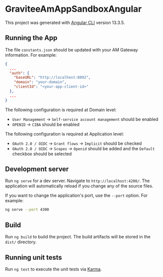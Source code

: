 # GraviteeAmAppSandboxAngular

This project was generated with [Angular CLI](https://github.com/angular/angular-cli) version 13.3.5.

## Running the App

The file `constants.json` should be updated with your AM Gateway information. For example:

```json
{
  ...
  "auth": {
    "baseURL": "http://localhost:8092",
    "domain": "your-domain",
    "clientId": "<your-app-client-id>"
  },
  ...
}
```

The following configuration is required at Domain level:
 - `User Management` -> `Self-service account management` should be enabled
 - `OPENID` -> `CIBA` should be enabled


The following configuration is required at Application level:
 - `OAuth 2.0 / OIDC` -> `Grant flows` -> `Implicit` should be checked
 - `OAuth 2.0 / OIDC` -> `Scopes` -> `Openid` should be added and the `Default` checkbox should be selected


## Development server

Run `ng serve` for a dev server. Navigate to `http://localhost:4200/`. The application will automatically reload if you change any of the source files.

If you want to change the application's port, use the `--port` option. For example:

```bash
ng serve --port 4300
```

## Build

Run `ng build` to build the project. The build artifacts will be stored in the `dist/` directory.

## Running unit tests

Run `ng test` to execute the unit tests via [Karma](https://karma-runner.github.io).
